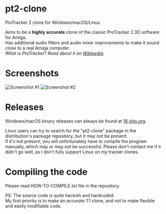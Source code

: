 # pt2-clone
ProTracker 2 clone for Windows/macOS/Linux

Aims to be a **highly accurate** clone of the classic ProTracker 2.3D software for Amiga. \
Has additional audio filters and audio mixer improvements to make it sound close to a real Amiga computer. \
*What is ProTracker? Read about it on [Wikipedia](https://en.wikipedia.org/wiki/ProTracker).*

# Screenshots

![Screenshot #1](https://16-bits.org/pt2-clone-1.png)
![Screenshot #2](https://16-bits.org/pt2-clone-2.png)

# Releases
Windows/macOS binary releases can always be found at [16-bits.org](https://16-bits.org/pt2.php).

Linux users can try to search for the "pt2-clone" package in the distribution's package repository, but it may not be present. \
If it's not present, you will unfortunately have to compile the program manually, which may or may not be successful. Please don't contact me if it didn't go well, as I don't fully support Linux on my tracker clones.

# Compiling the code
Please read HOW-TO-COMPILE.txt file in the repository.

PS: The source code is quite hackish and hardcoded. \
My first priority is to make an _accurate_ 1:1 clone, and not to make flexible and easily modifiable code.
